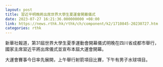 ```yaml
---
layout: post
title: 習近平明晚將出席世界大學生夏運會開幕儀式
date: 2023-07-27 16:21:36.000000000 +08:00
link: https://news.rthk.hk/rthk/ch/component/k2/1710845-20230727.htm
categories: rthk
---
```


新華社報道，第31屆世界大學生夏季運動會開幕儀式明晚在四川省成都市舉行，國家主席習近平將出席儀式並宣布本屆大運會開幕。

大運會賽事今日率先展開，上午舉行射箭項目比賽，下午有男子水球項目。
